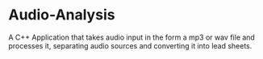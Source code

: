 # Audio-Analysis

A C++ Application that takes audio input in the form a mp3 or wav file and processes it, separating audio sources and converting it into lead sheets.

